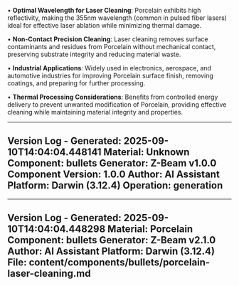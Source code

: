• **Optimal Wavelength for Laser Cleaning**: Porcelain exhibits high reflectivity, making the 355nm wavelength (common in pulsed fiber lasers) ideal for effective laser ablation while minimizing thermal damage.

• **Non-Contact Precision Cleaning**: Laser cleaning removes surface contaminants and residues from Porcelain without mechanical contact, preserving substrate integrity and reducing material waste.

• **Industrial Applications**: Widely used in electronics, aerospace, and automotive industries for improving Porcelain surface finish, removing coatings, and preparing for further processing.

• **Thermal Processing Considerations**: Benefits from controlled energy delivery to prevent unwanted modification of Porcelain, providing effective cleaning while maintaining material integrity and properties.

---
Version Log - Generated: 2025-09-10T14:04:04.448141
Material: Unknown
Component: bullets
Generator: Z-Beam v1.0.0
Component Version: 1.0.0
Author: AI Assistant
Platform: Darwin (3.12.4)
Operation: generation
---

---
Version Log - Generated: 2025-09-10T14:04:04.448298
Material: Porcelain
Component: bullets
Generator: Z-Beam v2.1.0
Author: AI Assistant
Platform: Darwin (3.12.4)
File: content/components/bullets/porcelain-laser-cleaning.md
---